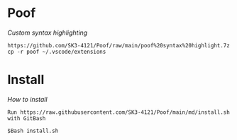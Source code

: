 # Poof
_Custom syntax highlighting_

    https://github.com/SK3-4121/Poof/raw/main/poof%20syntax%20highlight.7z
    cp -r poof ~/.vscode/extensions

# Install
_How to install_
    
    Run https://raw.githubusercontent.com/SK3-4121/Poof/main/md/install.sh with GitBash
    
    $Bash install.sh
